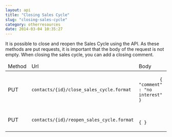 ```yaml
---
layout: api
title: "Closing Sales Cycle"
slug: "closing-sales-cycle"
category: otherresources
date: 2014-03-04 10:35:27
---
```


It is possible to close and reopen the Sales Cycle using the API.
As these methods are put requests, it is important that the body of the request is not empty.
When closing the sales cycle, you can add a closing comment.

<table class="table table-striped table-bordered">
  <thead>
    <tr>
      <td class="smaller">Method</td>
      <td>Url</td>
      <td>Body</td>
      <td>Description</td>
    </tr>
  </thead>
  <tbody>
    <tr>
      <td><span class="put-text">PUT</span></td>
      <td>
        <code class="bluetext">contacts/{id}/close_sales_cycle.format</code>
      </td>
      <td>
        <code>
        { "comment" : "no interest" }
        </code>
      </td>
      <td>Close the sales cycle</td>
    </tr>
    <tr>
      <td><span class="put-text">PUT</span></td>
      <td>
        <code class="bluetext">contacts/{id}/reopen_sales_cycle.format</code>
      </td>
      <td>
      	<code>
      		{ }
      	</code>
      </td>
      <td>Reopen the sales cycle</td>
    </tr>
    
  </tbody>
</table>